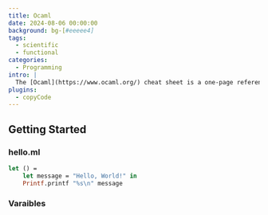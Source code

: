 ```yaml
---
title: Ocaml
date: 2024-08-06 00:00:00
background: bg-[#eeeee4]
tags:
  - scientific
  - functional
categories:
  - Programming
intro: |
  The [Ocaml](https://www.ocaml.org/) cheat sheet is a one-page reference sheet for the Ocaml programming language.
plugins:
  - copyCode
---
```


## Getting Started

### hello.ml
```ml
let () =
    let message = "Hello, World!" in
    Printf.printf "%s\n" message
```

### Varaibles
```ml



```
